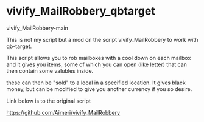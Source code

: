 # vivify_MailRobbery_qbtarget
vivify_MailRobbery-main

This is not my script but a mod on the script vivify_MailRobbery to work with qb-target.  

This script allows you to rob mailboxes with a cool down on each mailbox and it gives you items, some of which you can open (like letter) that can then contain some valubles inside.

these can then be "sold" to a local in a specified location.  It gives black money, but can be modified to give you another currency if you so desire.

Link below is to the original script

https://github.com/Aimeri/vivify_MailRobbery
